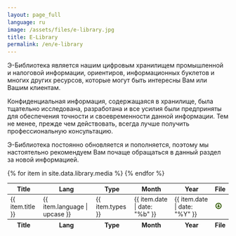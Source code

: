 ```yaml
---
layout: page_full
language: ru
image: /assets/files/e-library.jpg
title: E-Library
permalink: /en/e-library
---
```

Э-Библиотека является нашим цифровым хранилищем промышленной и налоговой информации, ориентиров, информационных буклетов и многих других ресурсов, которые могут быть интересны Вам или Вашим клиентам.

Конфиденциальная информация, содержащаяся в хранилище, была тщательно исследована, разработана и все усилия были предприняты для обеспечения точности и своевременности данной информации. Тем не менее, прежде чем действовать, всегда лучше получить профессиональную консультацию.

Э-Библиотека постоянно обновляется и пополняется, поэтому мы настоятельно рекомендуем Вам почаще обращаться в данный раздел за новой информацией.

<table id="e-library" class="display dataTable" style="width:100%" role="grid">
    <thead>
        <tr>
            <th>Title</th>
            <th>Lang</th>
            <th>Type</th>
            <th>Month</th>
            <th>Year</th>
            <th>File</th>
        </tr>
    </thead>
    <tfoot>
        <tr>
            <th>Title</th>
            <th>Lang</th>
            <th>Type</th>
            <th>Month</th>
            <th>Year</th>
            <th>File</th>
        </tr>
    </tfoot>
    <tbody>
        {% for item in site.data.library.media %}
        <tr>
            <td>{{ item.title }}</td>
            <td>{{ item.language | upcase }}</td>
            <td>
                {{ item.types }}
            </td>
            <td>{{ item.date | date: "%b" }}</td>
            <td>{{ item.date | date: "%Y" }}</td>
            <td>
                <a href="{{ item.file }}" target="_blank">
                    <img src="/assets/images/download.png">
                </a>
            </td>
        </tr>
        {% endfor %}
    </tbody>
</table>
